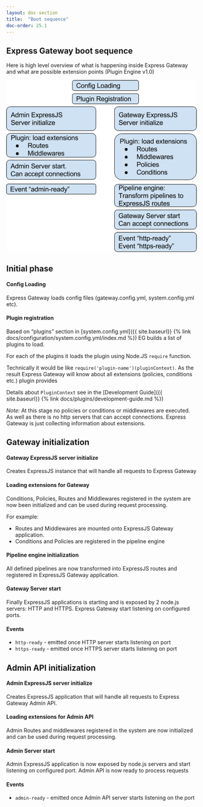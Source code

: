 ```yaml
---
layout: doc-section
title:  "Boot sequence"
doc-order: 25.1
---
```

## Express Gateway boot sequence

Here is high level overview of what is happening inside Express Gateway and what are possible extension points (Plugin Engine v1.0)

<img src="../../assets/img/boot-sequence-eg-diagram.png" />

## Initial phase
#### Config Loading
Express Gateway loads config files (gateway.config.yml, system.config.yml etc). 
#### Plugin registration 
Based on “plugins” section in [system.config.yml]({{ site.baseurl}} {% link docs/configuration/system.config.yml/index.md %}) EG builds a list of plugins to load.

For each of the plugins it loads the plugin using Node.JS `require` function. 

Technically it would be like `require('plugin-name')(pluginContext)`.
As the result Express Gateway will know about all extensions (policies, conditions etc.) plugin provides

Details about `PluginContext` see in the [Development Guide]({{ site.baseurl}} {% link docs/plugins/development-guide.md %})

*Note:* At this stage no policies or conditions or middlewares are executed. As well as there is no http servers that can accept connections. Express Gateway is just collecting information about extensions.

## Gateway initialization 
#### Gateway ExpressJS server initialize
Creates ExpressJS instance that will handle all requests to Express Gateway
#### Loading extensions for Gateway
Conditions, Policies, Routes and Middlewares registered in the system are now been initialized and can be used during request processing. 

For example:
- Routes and Middlewares are mounted onto ExpressJS Gateway application.
- Conditions and Policies are registered in the pipeline engine

#### Pipeline engine initialization
All defined pipelines are now transformed into ExpressJS routes and registered in ExpressJS Gateway application. 
#### Gateway Server start
Finally ExpressJS applications is starting and is exposed by 2 node.js servers: HTTP and HTTPS. Express Gateway start listening on configured ports. 
#### Events  
- `http-ready` - emitted once HTTP server starts listening on port 
- `https-ready` - emitted once HTTPS server starts listening on port 

## Admin API initialization 
#### Admin ExpressJS server initialize
Creates ExpressJS application that will handle all requests to Express Gateway Admin API. 
#### Loading extensions for Admin API
Admin Routes and middlewares registered in the system are now initialized and can be used during request processing. 
#### Admin Server start
Admin ExpressJS application is now exposed by node.js servers and start listening on configured port. Admin API is now ready to process requests
#### Events  
- `admin-ready` - emitted once Admin API server starts listening on the port 
